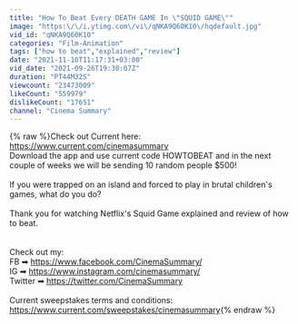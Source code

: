```yaml
---
title: "How To Beat Every DEATH GAME In \"SQUID GAME\""
image: "https:\/\/i.ytimg.com\/vi\/qNKA9Q60K10\/hqdefault.jpg"
vid_id: "qNKA9Q60K10"
categories: "Film-Animation"
tags: ["how to beat","explained","review"]
date: "2021-11-10T11:17:31+03:00"
vid_date: "2021-09-26T19:30:07Z"
duration: "PT44M32S"
viewcount: "23473009"
likeCount: "559979"
dislikeCount: "17651"
channel: "Cinema Summary"
---
```

{% raw %}Check out Current here: <a rel="nofollow" target="blank" href="https://www.current.com/cinemasummary">https://www.current.com/cinemasummary</a><br />Download the app and use current code HOWTOBEAT and in the next couple of weeks we will be sending 10 random people $500!<br /><br />If you were trapped on an island and forced to play in brutal children's games, what do you do? <br /><br />Thank you for watching Netflix's Squid Game explained and review of how to beat.<br /><br /><br />Check out my:<br />FB ➡ <a rel="nofollow" target="blank" href="https://www.facebook.com/CinemaSummary/">https://www.facebook.com/CinemaSummary/</a><br />IG ➡ <a rel="nofollow" target="blank" href="https://www.instagram.com/cinemasummary/">https://www.instagram.com/cinemasummary/</a><br />Twitter ➡ <a rel="nofollow" target="blank" href="https://twitter.com/CinemaSummary">https://twitter.com/CinemaSummary</a><br /><br />Current sweepstakes terms and conditions: <a rel="nofollow" target="blank" href="https://www.current.com/sweepstakes/cinemasummary">https://www.current.com/sweepstakes/cinemasummary</a>{% endraw %}
